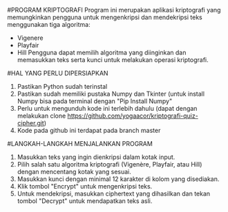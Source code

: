 #PROGRAM KRIPTOGRAFI
Program ini merupakan aplikasi kriptografi yang memungkinkan pengguna untuk mengenkripsi dan mendekripsi teks menggunakan tiga algoritma:
- Vigenere
- Playfair 
- Hill
Pengguna dapat memilih algoritma yang diinginkan dan memasukkan teks serta kunci untuk melakukan operasi kriptografi.

#HAL YANG PERLU DIPERSIAPKAN
1. Pastikan Python sudah terinstal
2. Pastikan sudah memiliki pustaka Numpy dan Tkinter (untuk install Numpy bisa pada terminal dengan "Pip Install Numpy"
3. Perlu untuk mengunduh kode ini terlebih dahulu (dapat dengan melakukan clone https://github.com/yogaacor/kriptografi-quiz-cipher.git)
4. Kode pada github ini terdapat pada branch master

#LANGKAH-LANGKAH MENJALANKAN PROGRAM
1. Masukkan teks yang ingin dienkripsi dalam kotak input.
2. Pilih salah satu algoritma kriptografi (Vigenère, Playfair, atau Hill) dengan mencentang kotak yang sesuai.
3. Masukkan kunci dengan minimal 12 karakter di kolom yang disediakan.
4. Klik tombol "Encrypt" untuk mengenkripsi teks.
5. Untuk mendekripsi, masukkan ciphertext yang dihasilkan dan tekan tombol "Decrypt" untuk mendapatkan teks asli.

